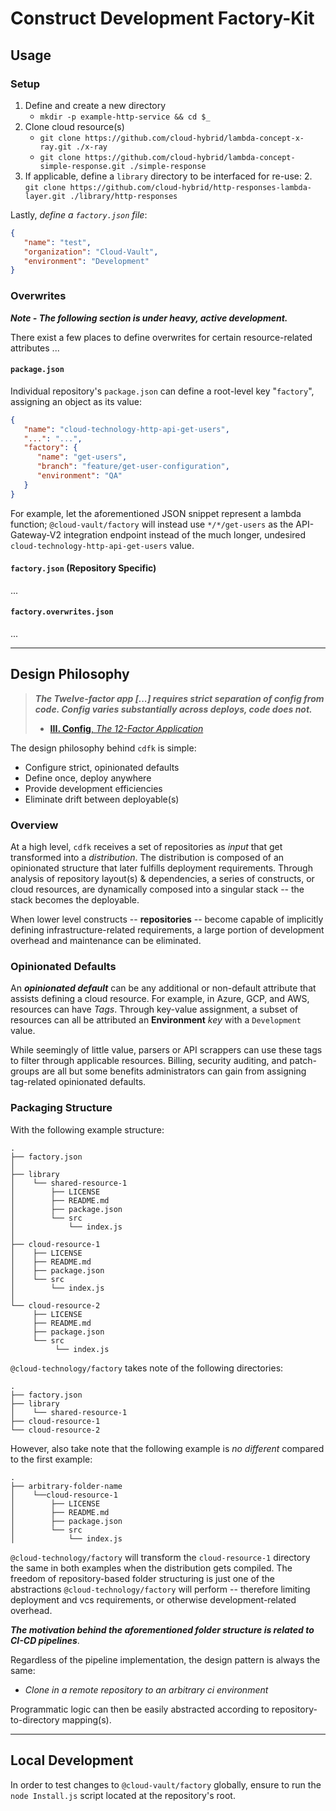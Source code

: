 # Construct Development Factory-Kit #

## Usage ##

### Setup ###

1. Define and create a new directory
    - `mkdir -p example-http-service && cd $_`
2. Clone cloud resource(s)
    - `git clone https://github.com/cloud-hybrid/lambda-concept-x-ray.git ./x-ray`
    - `git clone https://github.com/cloud-hybrid/lambda-concept-simple-response.git ./simple-response`
3. If applicable, define a `library` directory to be interfaced for re-use:
    2. `git clone https://github.com/cloud-hybrid/http-responses-lambda-layer.git ./library/http-responses`

Lastly, *define a `factory.json` file*:

```json
{
   "name": "test",
   "organization": "Cloud-Vault",
   "environment": "Development"
}
```

### Overwrites ###

***Note - The following section is under heavy, active development.***

There exist a few places to define overwrites for certain resource-related attributes ...

#### `package.json` ####

Individual repository's `package.json` can define a root-level key "`factory`", assigning an object
as its value:

```json
{
   "name": "cloud-technology-http-api-get-users",
   "...": "...",
   "factory": {
      "name": "get-users",
      "branch": "feature/get-user-configuration",
      "environment": "QA"
   }
}
```

For example, let the aforementioned JSON snippet represent a lambda function; `@cloud-vault/factory` will 
instead use `*/*/get-users` as the API-Gateway-V2 integration endpoint instead of the much longer,
undesired `cloud-technology-http-api-get-users` value.

#### `factory.json` (Repository Specific) ####

...

#### `factory.overwrites.json` ####

...

---

## Design Philosophy ##

> ***The Twelve-factor app [...] requires strict separation of config from code. Config varies substantially across deploys, code does not.***
> - [**III. Config**, *The 12-Factor Application*](https://12factor.net/config)

The design philosophy behind `cdfk` is simple:

- Configure strict, opinionated defaults
- Define once, deploy anywhere
- Provide development efficiencies
- Eliminate drift between deployable(s)

### Overview ###

At a high level, `cdfk` receives a set of repositories as *input* that get transformed into a *distribution*. The
distribution is composed of an opinionated structure that later fulfills deployment requirements. Through analysis of
repository layout(s) & dependencies, a series of constructs, or cloud resources, are dynamically composed into a
singular stack -- the stack becomes the deployable.

When lower level constructs -- **repositories** -- become capable of implicitly defining
infrastructure-related requirements, a large portion of development overhead and maintenance can be eliminated.

### Opinionated Defaults ###

An ***opinionated default*** can be any additional or non-default attribute that assists defining a cloud resource. For
example, in Azure, GCP, and AWS, resources can have *Tags*. Through key-value assignment, a subset of resources can all
be attributed an **Environment** *key* with a `Development`
value.

While seemingly of little value, parsers or API scrappers can use these tags to filter through applicable resources.
Billing, security auditing, and patch-groups are all but some benefits administrators can gain from assigning
tag-related opinionated defaults.

### Packaging Structure ###

With the following example structure:

```
.
├── factory.json
│
├── library
│    └── shared-resource-1
│        ├── LICENSE
│        ├── README.md
│        ├── package.json
│        └── src
│            └── index.js
│
├── cloud-resource-1
│    ├── LICENSE
│    ├── README.md
│    ├── package.json
│    └── src
│        └── index.js
│
└── cloud-resource-2
     ├── LICENSE
     ├── README.md
     ├── package.json
     └── src
          └── index.js
```

`@cloud-technology/factory` takes note of the following directories:

```
.
├── factory.json
├── library
│    └── shared-resource-1
├── cloud-resource-1
└── cloud-resource-2
```

However, also take note that the following example is *no different* compared to the first example:

```
.
├── arbitrary-folder-name
│    └──cloud-resource-1
│        ├── LICENSE
│        ├── README.md
│        ├── package.json
│        └── src
│            └── index.js
```

`@cloud-technology/factory` will transform the `cloud-resource-1` directory the same in both examples
when the distribution gets compiled. The freedom of repository-based folder structuring is just one of the
abstractions `@cloud-technology/factory` will perform -- therefore limiting deployment and vcs requirements, or otherwise
development-related overhead.

***The motivation behind the aforementioned folder structure is related to CI-CD pipelines***.

Regardless of the pipeline implementation, the design pattern is always the same:
   - *Clone in a remote repository to an arbitrary ci environment*

Programmatic logic can then be easily abstracted according to repository-to-directory mapping(s).

---

## Local Development ##

In order to test changes to `@cloud-vault/factory` globally, ensure to run the `node Install.js` script located
at the repository's root.